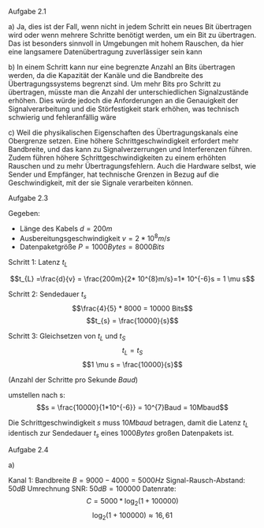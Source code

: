 
Aufgabe 2.1

a) 
Ja, dies ist der Fall, wenn nicht in jedem Schritt ein neues Bit übertragen wird oder wenn mehrere Schritte benötigt werden, um ein Bit zu übertragen. Das ist besonders sinnvoll in Umgebungen mit hohem Rauschen, da hier eine langsamere Datenübertragung zuverlässiger sein kann

b)
In einem Schritt kann nur eine begrenzte Anzahl an Bits übertragen werden, da die Kapazität der Kanäle und die Bandbreite des Übertragungssystems begrenzt sind. Um mehr Bits pro Schritt zu übertragen, müsste man die Anzahl der unterschiedlichen Signalzustände erhöhen. Dies würde jedoch die Anforderungen an die Genauigkeit der Signalverarbeitung und die Störfestigkeit stark erhöhen, was technisch schwierig und fehleranfällig wäre

c) 
Weil die physikalischen Eigenschaften des Übertragungskanals eine Obergrenze setzen. Eine höhere Schrittgeschwindigkeit erfordert mehr Bandbreite, und das kann zu Signalverzerrungen und Interferenzen führen. Zudem führen höhere Schrittgeschwindigkeiten zu einem erhöhten Rauschen und zu mehr Übertragungsfehlern. Auch die Hardware selbst, wie Sender und Empfänger, hat technische Grenzen in Bezug auf die Geschwindigkeit, mit der sie Signale verarbeiten können.

Aufgabe 2.3

Gegeben:
- Länge des Kabels $d = 200 m$
- Ausbereitungsgeschwindigkeit $v = 2 * 10^{8}m/s$
- Datenpaketgröße $P = 1000 Bytes = 8000Bits$

Schritt 1: Latenz $t_{L}$

$$t_{L} =\frac{d}{v} = \frac{200m}{2* 10^{8}m/s}=1* 10^{-6}s = 1 \mu s$$

Schritt 2: Sendedauer $t_{s}$
$$\frac{4}{5} * 8000 = 10000 Bits$$
$$t_{s} = \frac{10000}{s}$$

Schritt 3: Gleichsetzen von $t_{L}$ und $t_{S}$
$$t_{L} =t_{S}$$
$$1 \mu s = \frac{10000}{s}$$

(Anzahl der Schritte pro Sekunde *Baud*)

umstellen nach s:
$$s = \frac{10000}{1*10^{-6}} = 10^{7}Baud = 10Mbaud$$

Die Schrittgeschwindigkeit $s$ muss $10Mbaud$ betragen, damit die Latenz $t_{L}$ identisch zur Sendedauer $t_{s}$ eines $1000Bytes$ großen Datenpakets ist.

Aufgabe 2.4

a)

Kanal 1: 
Bandbreite $B =9000-4000 =5000 Hz$
Signal-Rausch-Abstand: $50dB$
Umrechnung SNR: $50 dB=100000$
Datenrate:
$$C =5000*\log_{2}(1+100000)$$
$$\log_{2}(1+100000) \approx 16,61$$
$$$$